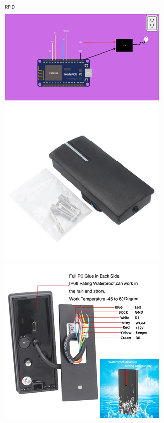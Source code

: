 RFID

![Diagram](diagram.png?raw=true "Diagram")

![Image 1](image_1.webp?raw=true "Image 1")

![Image 2](image_2.webp?raw=true "Image 2")